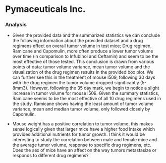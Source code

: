 # Pymaceuticals Inc.

### Analysis

- Given the provided data and the summarized statistics we can conclude the following information about the provided dataset and a drug regimens effect on overall tumor volume in test mice; Drug regimen, Ramicane and Capomulin, more often produce a lower tumor volume over time (in comparison to Infubinol and Ceftamin) and seem to be the most effective of those tested. This conclusion is drawn from various points of data: tumor volume variance, mean tumor volume and the visualization of the drug regimen results in the provided box plot. We can further see this in the treatment of mouse l509, following 30 days with the drug regimen the tumor volume dropped significantly (5-8mm3). However, following the 35 day mark, we begin to notice a slight increase in tumor volume for mouse l509. Given the summary statistics, Ramicane seems to be the most effective of all 10 drug regimens used in the study. Ramicane shows having the least amount of tumor volume variance, mean and median tumor volume, only followed closely by Capomulin.  

- Mouse weight has a positive correlation to tumor volume, this makes sense logically given that larger mice have a higher food intake which provides additional nutrients for tumor growth. I think it would be interesting to study the correlation between male and female mice and the average tumor volume, response to specific drug regimens, etc. Does the sex of mice have an affect on the way tumors metastasize or responds to different drug regimens? 
